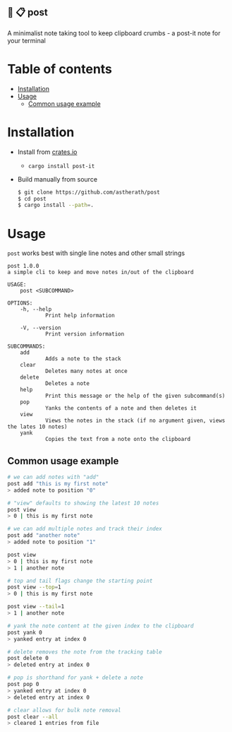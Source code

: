 ## 📝 📋 post 

A minimalist note taking tool to keep clipboard crumbs - a post-it note for your terminal

# Table of contents

- [Installation](#installation)
- [Usage](#usage)
    - [Common usage example](#common-usage-example)

# Installation

- Install from [crates.io](https://crates.io/crates/post-it)

    - `cargo install post-it`

- Build manually from source
    ```sh
    $ git clone https://github.com/astherath/post
    $ cd post
    $ cargo install --path=.
    ```

# Usage

`post` works best with single line notes and other small strings

```
post 1.0.0
a simple cli to keep and move notes in/out of the clipboard

USAGE:
    post <SUBCOMMAND>

OPTIONS:
    -h, --help
            Print help information

    -V, --version
            Print version information

SUBCOMMANDS:
    add
            Adds a note to the stack
    clear
            Deletes many notes at once
    delete
            Deletes a note
    help
            Print this message or the help of the given subcommand(s)
    pop
            Yanks the contents of a note and then deletes it
    view
            Views the notes in the stack (if no argument given, views the lates 10 notes)
    yank
            Copies the text from a note onto the clipboard

```

## Common usage example

```bash
# we can add notes with "add"
post add "this is my first note"
> added note to position "0"

# "view" defaults to showing the latest 10 notes
post view
> 0 | this is my first note

# we can add multiple notes and track their index
post add "another note"
> added note to position "1"

post view
> 0 | this is my first note
> 1 | another note

# top and tail flags change the starting point
post view --top=1
> 0 | this is my first note

post view --tail=1
> 1 | another note

# yank the note content at the given index to the clipboard
post yank 0
> yanked entry at index 0

# delete removes the note from the tracking table
post delete 0
> deleted entry at index 0

# pop is shorthand for yank + delete a note
post pop 0
> yanked entry at index 0
> deleted entry at index 0

# clear allows for bulk note removal
post clear --all
> cleared 1 entries from file
```
